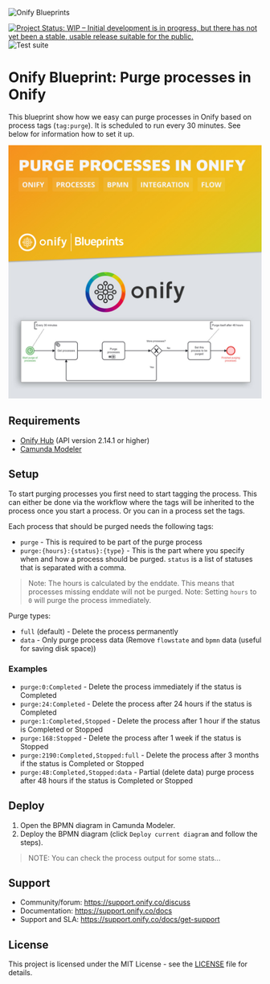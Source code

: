 ![Onify Blueprints](https://files.readme.io/8ba3f14-onify-blueprints-logo.png)

[![Project Status: WIP – Initial development is in progress, but there has not yet been a stable, usable release suitable for the public.](https://www.repostatus.org/badges/latest/wip.svg)](https://www.repostatus.org/#wip)
![Test suite](https://github.com/onify/blueprint-onify-purge-processes/workflows/Test%20suite/badge.svg)

# Onify Blueprint: Purge processes in Onify

This blueprint show how we easy can purge processes in Onify based on process tags (`tag:purge`). It is scheduled to run every 30 minutes. See below for information how to set it up.

![Onify Blueprint: Purge processes in Onify](blueprint.jpg "Blueprint")

## Requirements

* [Onify Hub](https://github.com/onify/install) (API version 2.14.1 or higher)
* [Camunda Modeler](https://camunda.com/download/modeler/)

## Setup

To start purging processes you first need to start tagging the process. This can either be done via the workflow where the tags will be inherited to the process once you start a process. Or you can in a process set the tags.

Each process that should be purged needs the following tags:

* `purge` - This is required to be part of the purge process
* `purge:{hours}:{status}:{type}` - This is the part where you specify when and how a process should be purged. `status` is a list of statuses that is separated with a comma.

> Note: The hours is calculated by the enddate. This means that processes missing enddate will not be purged.
> Note: Setting `hours` to `0` will purge the process immediately. 

Purge types:

* `full` (default) - Delete the process permanently
* `data` - Only purge process data (Remove `flowstate` and `bpmn` data (useful for saving disk space))

### Examples 

* `purge:0:Completed` - Delete the process immediately if the status is Completed
* `purge:24:Completed` - Delete the process after 24 hours if the status is Completed
* `purge:1:Completed,Stopped` - Delete the process after 1 hour if the status is Completed or Stopped
* `purge:168:Stopped` - Delete the process after 1 week if the status is Stopped
* `purge:2190:Completed,Stopped:full` - Delete the process after 3 months if the status is Completed or Stopped
* `purge:48:Completed,Stopped:data` - Partial (delete data) purge process after 48 hours if the status is Completed or Stopped

## Deploy

1. Open the BPMN diagram in Camunda Modeler.
2. Deploy the BPMN diagram (click `Deploy current diagram` and follow the steps).

> NOTE: You can check the process output for some stats...

## Support

* Community/forum: https://support.onify.co/discuss
* Documentation: https://support.onify.co/docs
* Support and SLA: https://support.onify.co/docs/get-support

## License

This project is licensed under the MIT License - see the [LICENSE](LICENSE) file for details.